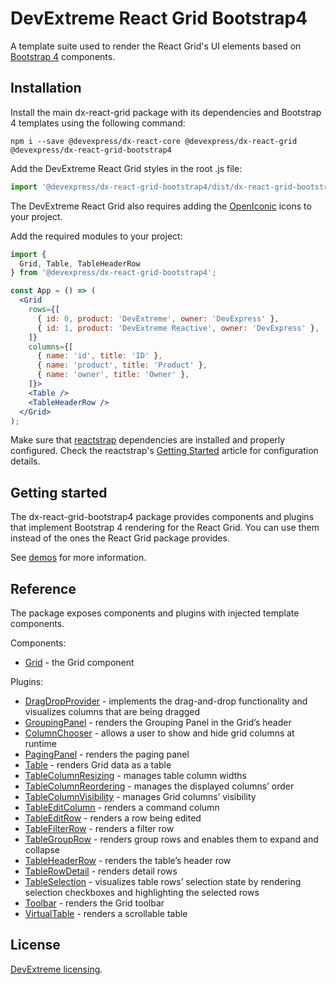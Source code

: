 # DevExtreme React Grid Bootstrap4

A template suite used to render the React Grid's UI elements based on [Bootstrap 4](http://getbootstrap.com/) components.

## Installation

Install the main dx-react-grid package with its dependencies and Bootstrap 4 templates using the following command:

```
npm i --save @devexpress/dx-react-core @devexpress/dx-react-grid @devexpress/dx-react-grid-bootstrap4
```

Add the DevExtreme React Grid styles in the root .js file:

```js
import '@devexpress/dx-react-grid-bootstrap4/dist/dx-react-grid-bootstrap4.css';
```

The DevExtreme React Grid also requires adding the [OpenIconic](https://useiconic.com/open) icons to your project.

Add the required modules to your project:

```jsx
import {
  Grid, Table, TableHeaderRow
} from '@devexpress/dx-react-grid-bootstrap4';

const App = () => (
  <Grid
    rows={[
      { id: 0, product: 'DevExtreme', owner: 'DevExpress' },
      { id: 1, product: 'DevExtreme Reactive', owner: 'DevExpress' },
    ]}
    columns={[
      { name: 'id', title: 'ID' },
      { name: 'product', title: 'Product' },
      { name: 'owner', title: 'Owner' },
    ]}>
    <Table />
    <TableHeaderRow />
  </Grid>
);
```

Make sure that [reactstrap](https://reactstrap.github.io/) dependencies are installed and properly configured. Check the reactstrap's [Getting Started](https://reactstrap.github.io/) article for configuration details.

## Getting started

The dx-react-grid-bootstrap4 package provides components and plugins that implement Bootstrap 4 rendering for the React Grid. You can use them instead of the ones the React Grid package provides.

See [demos](https://devexpress.github.io/devextreme-reactive/react/grid/demos/) for more information.

## Reference

The package exposes components and plugins with injected template components.

Components:

- [Grid](https://devexpress.github.io/devextreme-reactive/react/grid/docs/reference/grid/) - the Grid component

Plugins:

- [DragDropProvider](https://devexpress.github.io/devextreme-reactive/react/grid/docs/reference/drag-drop-provider/) - implements the drag-and-drop functionality and visualizes columns that are being dragged
- [GroupingPanel](https://devexpress.github.io/devextreme-reactive/react/grid/docs/reference/grouping-panel/) - renders the Grouping Panel in the Grid’s header
- [ColumnChooser](https://devexpress.github.io/devextreme-reactive/react/grid/docs/reference/column-chooser/) - allows a user to show and hide grid columns at runtime
- [PagingPanel](https://devexpress.github.io/devextreme-reactive/react/grid/docs/reference/paging-panel/) - renders the paging panel
- [Table](https://devexpress.github.io/devextreme-reactive/react/grid/docs/reference/table/) - renders Grid data as a table
- [TableColumnResizing](https://devexpress.github.io/devextreme-reactive/react/grid/docs/reference/table-column-resizing/) - manages table column widths
- [TableColumnReordering](https://devexpress.github.io/devextreme-reactive/react/grid/docs/reference/table-column-reordering/) - manages the displayed columns’ order
- [TableColumnVisibility](https://devexpress.github.io/devextreme-reactive/react/grid/docs/reference/table-column-visibility/) - manages Grid columns’ visibility
- [TableEditColumn](https://devexpress.github.io/devextreme-reactive/react/grid/docs/reference/table-edit-column/) - renders a command column
- [TableEditRow](https://devexpress.github.io/devextreme-reactive/react/grid/docs/reference/table-edit-row/) - renders a row being edited
- [TableFilterRow](https://devexpress.github.io/devextreme-reactive/react/grid/docs/reference/table-filter-row/) - renders a filter row
- [TableGroupRow](https://devexpress.github.io/devextreme-reactive/react/grid/docs/reference/table-group-row/) - renders group rows and enables them to expand and collapse
- [TableHeaderRow](https://devexpress.github.io/devextreme-reactive/react/grid/docs/reference/table-header-row/) - renders the table’s header row
- [TableRowDetail](https://devexpress.github.io/devextreme-reactive/react/grid/docs/reference/table-row-detail/) - renders detail rows
- [TableSelection](https://devexpress.github.io/devextreme-reactive/react/grid/docs/reference/table-selection/) - visualizes table rows’ selection state by rendering selection checkboxes and highlighting the selected rows
- [Toolbar](https://devexpress.github.io/devextreme-reactive/react/grid/docs/reference/toolbar/) - renders the Grid toolbar
- [VirtualTable](https://devexpress.github.io/devextreme-reactive/react/grid/docs/reference/virtual-table/) - renders a scrollable table

## License

[DevExtreme licensing](https://js.devexpress.com/licensing/).
